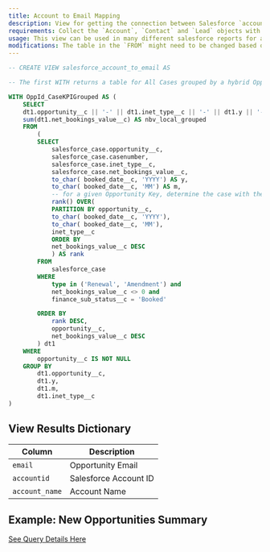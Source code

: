 ```yaml
---
title: Account to Email Mapping
description: View for getting the connection between Salesforce `accountid` to the relevant user `email`.
requirements: Collect the `Account`, `Contact` and `Lead` objects with the Panoply Salesforce data source.
usage: This view can be used in many different salesforce reports for a quick connection between `accountid` and the relevant `email`.
modifications: The table in the `FROM` might need to be changed based on Schema and Destination settings in the data source. Different filters can be added throughout the query, either in the subquery or by adding a `WHERE` clause in the final query.
---
```


```sql
-- CREATE VIEW salesforce_account_to_email AS

-- The first WITH returns a table for All Cases grouped by a hybrid Opportunity Key (Opp ID, iNet Type, Booked Date Year, Booked Date Month)

WITH OppId_CaseKPIGrouped AS (
	SELECT
	dt1.opportunity__c || '-' || dt1.inet_type__c || '-' || dt1.y || '-' || dt1.m AS id,
	sum(dt1.net_bookings_value__c) AS nbv_local_grouped
	FROM
	    (
		SELECT
		    salesforce_case.opportunity__c,
		    salesforce_case.casenumber,
		    salesforce_case.inet_type__c,
		    salesforce_case.net_bookings_value__c,
		    to_char( booked_date__c, 'YYYY') AS y,
		    to_char( booked_date__c, 'MM') AS m,
		    -- for a given Opportunity Key, determine the case with the top rank as determined by highest NBV
		    rank() OVER(     
			PARTITION BY opportunity__c,
			to_char( booked_date__c, 'YYYY'),
			to_char( booked_date__c, 'MM'),
			inet_type__c
			ORDER BY
			net_bookings_value__c DESC
		    ) AS rank
		FROM
		    salesforce_case
		WHERE
		    type in ('Renewal', 'Amendment') and
		    net_bookings_value__c <> 0 and
		    finance_sub_status__c = 'Booked'

		ORDER BY
		    rank DESC,
		    opportunity__c,
		    net_bookings_value__c DESC
	    ) dt1
	WHERE
	    opportunity__c IS NOT NULL
	GROUP BY
	    dt1.opportunity__c,
	    dt1.y,
	    dt1.m,
	    dt1.inet_type__c
)


```

## View Results Dictionary

| Column | Description |
| --- | --- |
| `email`| Opportunity Email |
| `accountid`| Salesforce Account ID |
| `account_name`| Account Name |

## Example: New Opportunities Summary

[See Query Details Here](https://github.com/panoplyio/sql-library/blob/master/salesforce/queries/new_opps_summary.md)
